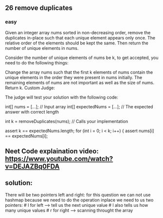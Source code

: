 
## 26 remove duplicates 
### easy
Given an integer array nums sorted in non-decreasing order, remove the duplicates in-place such that each unique element appears only once. The relative order of the elements should be kept the same. Then return the number of unique elements in nums.

Consider the number of unique elements of nums be k, to get accepted, you need to do the following things:

Change the array nums such that the first k elements of nums contain the unique elements in the order they were present in nums initially. The remaining elements of nums are not important as well as the size of nums.
Return k.
Custom Judge:

The judge will test your solution with the following code:


int[] nums = [...]; // Input array
int[] expectedNums = [...]; // The expected answer with correct length

int k = removeDuplicates(nums); // Calls your implementation

assert k == expectedNums.length;
for (int i = 0; i < k; i++) {
    assert nums[i] == expectedNums[i];
    
## Neet Code explaination video: https://www.youtube.com/watch?v=DEJAZBq0FDA
## solution:
There will be two pointers left and right:
for this question we can not use hashmap because we need to do the operation inplace
 we need to us two pointers:
            # l for left --> tell us the next unique value
            # l also tells us how many unique values
            # r for right --> scanning throught the array

